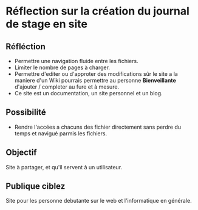 # Réflection sur la création du journal de stage en site
## Réfléction
- Permettre une navigation fluide entre les fichiers.
- Limiter le nombre de pages à charger.
- Permettre d'editer ou d'approter des modifications sûr le site a la maniere d'un Wiki pourrais permettre au personne **Bienveillante** d'ajouter / completer au fure et à mesure.
- Ce site est un documentation, un site personnel et un blog.

## Possibilité
- Rendre l'accées a chacuns des fichier directement sans perdre du temps et navigué parmis les fichiers.

## Objectif
Site à partager, et qu'il servent à un utilisateur.

## Publique ciblez
Site pour les personne debutante sur le web et l'informatique en générale.
